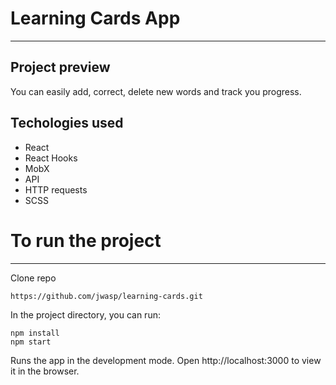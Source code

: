 # Learning Cards App 

***

## Project preview

You can easily add, correct, delete new words and track you progress.

## Techologies used

* React
* React Hooks
* MobX
* API
* HTTP requests
* SCSS

# To run the project
___
Clone repo

```
https://github.com/jwasp/learning-cards.git
```

In the project directory, you can run:
```
npm install
npm start
```

Runs the app in the development mode. Open http://localhost:3000 to view it in the browser.
